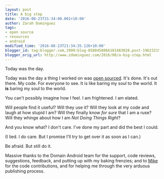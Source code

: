```yaml
---
layout: post
title: A big step
date: '2016-08-23T21:34:00.001+10:00'
author: Zarah Dominguez
tags:
- open source
- resources
- android
modified_time: '2016-08-23T21:34:35.126+10:00'
blogger_id: tag:blogger.com,1999:blog-8588450866181483028.post-1962321986106955652
blogger_orig_url: http://www.zdominguez.com/2016/08/a-big-step.html
---
```


Today was the day.

Today was the day a thing I worked on was [open sourced](http://tech.domain.com.au/2016/08/tell-me-your-email-addresses-please). It's done. It's out there. My code. For everyone to see. It is like baring my soul to the world. It **is** baring my soul to the world.

You can't possibly imagine how I feel. I am frightened. I am elated.

Will people find it useful? Will they use it? Will they look at my code and laugh at how stupid I am? Will they finally know _for sure_ that I am a ruse? Will they whinge about how I am _Not Doing Things Right_?

And you know what? I don't care. I've done my part and did the best I could.

(I lied. I do care. But I promise I'll try to get over it as soon as I can.)

Be afraid. But still do it.

Massive thanks to the Domain Android team for the support, code reviews, suggestions, feedback, and putting up with my baking frenzies; and to [Mike](http://michaelevans.org/) for the code contributions, and for helping me through the very arduous publishing process.